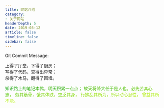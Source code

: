 ```yaml
---
title: 网站介绍
category: 
- 关于网站
headerDepth: 5
date: 2019-05-12
article: false
timeline: false
sidebar: false
---
```


Git Commit Message:

<p class="about_this_1">上得了厅堂，下得了厨房；<br>写得了代码，查得出异常；<br>杀得了木马，翻得了围墙。</p>

<p class="about_this_2"></p>
<span style="color: #24A91F; ">知</span><span style="color: #26AA1C ">识</span><span style="color: #28AB19 ">路</span><span style="color: #2AAC16 ">上</span><span style="color: #2CAD13 ">的</span><span style="color: #2EAE10 ">笔</span><span style="color: #30AF0D ">记</span><span style="color: #32B00A ">本</span><span style="color: #34B107 ">鸭</span><span style="color: #36B204 ">，</span><span style="color: #38B301 ">明</span><span style="color: #3AB422 ">天</span><span style="color: #3CB51F ">积</span><span style="color: #3EB61C ">累</span><span style="color: #40B719 ">一</span><span style="color: #42B816 ">点</span><span style="color: #44B913 ">点</span><span style="color: #46BA10 ">；</span><span style="color: #48BB0D "> </span><span style="color: #4ABC0A ">故</span><span style="color: #4CBD07 ">天</span><span style="color: #4EBE04 ">将</span><span style="color: #50BF01 ">降</span><span style="color: #52C022 ">大</span><span style="color: #54C11F ">任</span><span style="color: #56C21C ">于</span><span style="color: #58C319 ">是</span><span style="color: #5AC416 ">人</span><span style="color: #5CC513 ">也</span><span style="color: #5EC610 ">，</span><span style="color: #60C70D ">必</span><span style="color: #62C80A ">先</span><span style="color: #64C907 ">苦</span><span style="color: #66CA04 ">其</span><span style="color: #68CB01 ">心</span><span style="color: #6ACC22 ">志</span><span style="color: #6CCD1F ">，</span><span style="color: #6ECE1C "> </span><span style="color: #70CF19 ">劳</span><span style="color: #72D016 ">其</span><span style="color: #74D113 ">筋</span><span style="color: #76D210 ">骨</span><span style="color: #78D30D ">，</span><span style="color: #7AD40A ">饿</span><span style="color: #7CD507 ">其</span><span style="color: #7ED604 ">体</span><span style="color: #80D701 ">肤</span><span style="color: #82D822 ">，</span><span style="color: #84D91F ">空</span><span style="color: #86DA1C ">乏</span><span style="color: #88DB19 ">其</span><span style="color: #8ADC16 ">身</span><span style="color: #8CDD13 ">，</span><span style="color: #8EDE10 "> </span><span style="color: #90DF0D ">行</span><span style="color: #92E00A ">拂</span><span style="color: #94E107 ">乱</span><span style="color: #96E204 ">其</span><span style="color: #98E301 ">所</span><span style="color: #9AE422 ">为</span><span style="color: #9CE51F ">，</span><span style="color: #9EE61C ">所</span><span style="color: #A0E719 ">以</span><span style="color: #A2E816 ">动</span><span style="color: #A4E913 ">心</span><span style="color: #A6EA10 ">忍</span><span style="color: #A8EB0D ">性</span><span style="color: #AAEC0A ">，</span><span style="color: #ACED07 "> </span><span style="color: #AEEE04 ">曾</span><span style="color: #B0EF01 ">益</span><span style="color: #B2F022 ">其</span><span style="color: #B4F11F ">所</span><span style="color: #B6F21C ">不</span><span style="color: #B8F319 ">能</span><span style="color: #BAF416 ">。</span>
